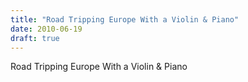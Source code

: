```yaml
---
title: "Road Tripping Europe With a Violin & Piano"
date: 2010-06-19
draft: true
---
```


Road Tripping Europe With a Violin & Piano
